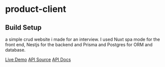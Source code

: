 # product-client

## Build Setup
a simple crud website i made for an interview. I used Nuxt spa mode for the front end, Nestjs for the backend and Prisma and Postgres for ORM and database. 

[Live Demo](https://moart-prod-client.herokuapp.com/)
[API Source](https://github.com/miradii/product-api)
[API Docs](https://products-api-moart.herokuapp.com/docs)
